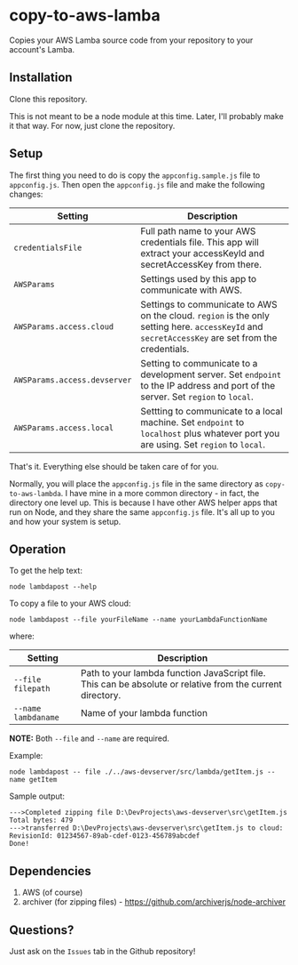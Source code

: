 # copy-to-aws-lamba
Copies your AWS Lamba source code from your repository to your account's Lamba.

## Installation

Clone this repository.

This is not meant to be a node module at this time. Later, I'll probably make it that way. 
For now, just clone the repository.

## Setup

The first thing you need to do is copy the ```appconfig.sample.js``` file to ```appconfig.js```. 
Then open the ```appconfig.js``` file and make the following changes:

| Setting | Description |
| --- | --- |
| ```credentialsFile``` | Full path name to your AWS credentials file. This app will extract your accessKeyId and secretAccessKey from there. |
| ```AWSParams``` | Settings used by this app to communicate with AWS. |
| ```AWSParams.access.cloud``` | Settings to communicate to AWS on the cloud. ```region``` is the only setting here. ```accessKeyId``` and ```secretAccessKey``` are set from the credentials. |
| ```AWSParams.access.devserver``` | Setting to communicate to a development server. Set ```endpoint``` to the IP address and port of the server. Set ```region``` to ```local```. |
| ```AWSParams.access.local``` | Settting to communicate to a local machine. Set ```endpoint``` to ```localhost``` plus whatever port you are using. Set ```region``` to ```local```. |

That's it. Everything else should be taken care of for you.

Normally, you will place the ```appconfig.js``` file in the same directory as ```copy-to-aws-lambda```. I have mine in a more
common directory - in fact, the directory one level up. This is because I have other AWS helper
apps that run on Node, and they share the same ```appconfig.js``` file. It's all up to you and
how your system is setup.

## Operation

To get the help text:

```text
node lambdapost --help
```  

To copy a file to your AWS cloud:

```text
node lambdapost --file yourFileName --name yourLambdaFunctionName
```

where:

| Setting | Description |
| --- | --- |
| ```--file filepath``` | Path to your lambda function JavaScript file. This can be absolute or relative from the current directory. |
| ```--name lambdaname``` | Name of your lambda function |

**NOTE:** Both ```--file``` and ```--name``` are required.

Example:

```text
node lambdapost -- file ./../aws-devserver/src/lambda/getItem.js --name getItem
```  

Sample output:
```text
--->Completed zipping file D:\DevProjects\aws-devserver\src\getItem.js Total bytes: 479
--->transferred D:\DevProjects\aws-devserver\src\getItem.js to cloud: RevisionId: 01234567-89ab-cdef-0123-456789abcdef
Done!
```

## Dependencies

1. AWS (of course)
2. archiver (for zipping files) - https://github.com/archiverjs/node-archiver

## Questions?

Just ask on the ```Issues``` tab in the Github repository!

